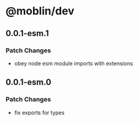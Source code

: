 # @moblin/dev

## 0.0.1-esm.1

### Patch Changes

- obey node esm module imports with extensions

## 0.0.1-esm.0

### Patch Changes

- fix exports for types
